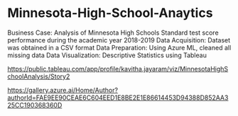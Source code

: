 # Minnesota-High-School-Anaytics
Business Case: Analysis of Minnesota High Schools Standard test score performance during the academic year 2018-2019
Data Acquisition: Dataset was obtained in a CSV format
Data Preparation: Using Azure ML, cleaned all missing data 
Data Visualization: Descriptive Statistics using Tableau

https://public.tableau.com/app/profile/kavitha.jayaram/viz/MinnesotaHighSchoolAnalysis/Story2

https://gallery.azure.ai/Home/Author?authorId=FAE9EE90CEAE6C604EED1E8BE2E1E86614453D94388D852AA325CC190368360D

